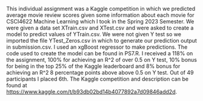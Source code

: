 This individual assignment was a Kaggle competition in which we predicted average movie review scores given some information about each movie for CSCI4622 Machine Learning which I took in the Spring 2023 Semester. We were given a data set XTrain.csv and XTest.csv and were asked to create a model to predict values of YTrain.csv. We were not given Y test so we imported the file YTest_Zeros.csv in which to generate our prediction output in submission.csv. I used an xgBoost regressor to make predictions. The code used to create the model can be found in PS7.R.  I received a 118% on the assignment, 100% for achieving an R^2 of over 0.5 on Y test, 10% bonus for being in the top 25% of the Kaggle leaderboard and 8% bonus for achieving an R^2 8 percentage points above above 0.5 on Y test. Out of 49 participants I placed 6th. The Kaggle competition and description can be found at https://www.kaggle.com/t/b93db02bd14b4077892a7d09846add2d.
